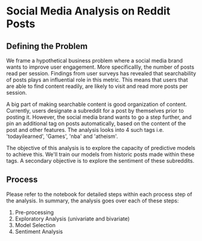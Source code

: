 # Social Media Analysis on Reddit Posts

## Defining the Problem

We frame a hypothetical business problem where a social media brand wants to improve user engagement. More specificallly, the number of posts read per session. Findings from user surveys has revealed that searchability of posts plays an influential role in this metric. This means that users that are able to find content readily, are likely to visit and read more posts per session. 

A big part of making searchable content is good organization of content. Currently, users designate a subreddit for a post by themselves prior to posting it. However, the social media brand wants to go a step further, and pin an additional tag on posts automatically, based on the content of the post and other features. The analysis looks into 4 such tags i.e. 'todayilearned', 'Games', 'nba' and 'atheism'.

The objective of this analysis is to explore the capacity of predictive models to achieve this. We'll train our models from historic posts made within these tags. A secondary objective is to explore the sentiment of these subreddits. 

## Process

Please refer to the notebook for detailed steps within each process step of the analysis. In summary, the analysis goes over each of these steps:
1) Pre-processing
2) Exploratory Analysis (univariate and bivariate)
3) Model Selection
4) Sentiment Analysis
